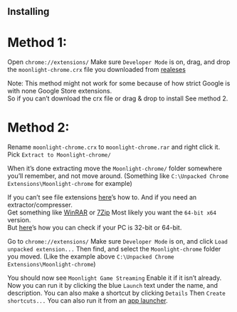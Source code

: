 ## Installing

# Method 1:

Open `chrome://extensions/` Make sure `Developer Mode` is on, drag, and drop the `moonlight-chrome.crx` file you downloaded from [realeses](https://github.com/moonlight-stream/moonlight-chrome/releases)

Note: This method might not work for some because of how strict Google is with none Google Store extensions.   
So if you can’t download the crx file or drag & drop to install See method 2.



# Method 2:

Rename `moonlight-chrome.crx` to `moonlight-chrome.rar` and right click it. Pick `Extract to Moonlight-chrome/`

When it’s done extracting move the `Moonlight-chrome/` folder somewhere you’ll remember, and not move around.
(Something like `C:\Unpacked Chrome Extensions\Moonlight-chrome` for example)

If you can’t see file extensions [here](https://www.howtohaven.com/system/show-file-extensions-in-windows-explorer.shtml)’s how to.
And if you need an extractor/compresser.   
Get something like
[WinRAR](http://www.rarlab.com/download.htm) or [7Zip](http://www.7-zip.org/download.html) Most likely you want the `64-bit x64` version.   
But [here](https://support.microsoft.com/en-us/help/827218/how-to-determine-whether-a-computer-is-running-a-32-bit-version-or-64)’s how you can check if your  PC is 32-bit or 64-bit.

Go to `chrome://extensions/` Make sure `Developer Mode` is on, and click `Load unpacked extension...`
Then find, and select the `Moonlight-chrome` folder you moved.
(Like the example above `C:\Unpacked Chrome Extensions\Moonlight-chrome`)

You should now see `Moonlight Game Streaming` Enable it if it isn’t already.
Now you can run it by clicking the blue `Launch` text under the name, and description.
You can also make a shortcut by clicking `Details` Then `Create shortcuts...` You can also run it from an [app launcher](https://chrome.google.com/webstore/detail/apps-launcher/ijmgkhchjindcjamnckoiahagecjnkdc).
